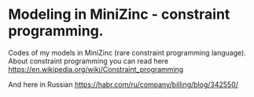 # Modeling in MiniZinc - constraint programming.
Codes of my models in MiniZinc (rare constraint programming language). About constraint programming you can read here
https://en.wikipedia.org/wiki/Constraint_programming

And here in Russian  https://habr.com/ru/company/billing/blog/342550/
